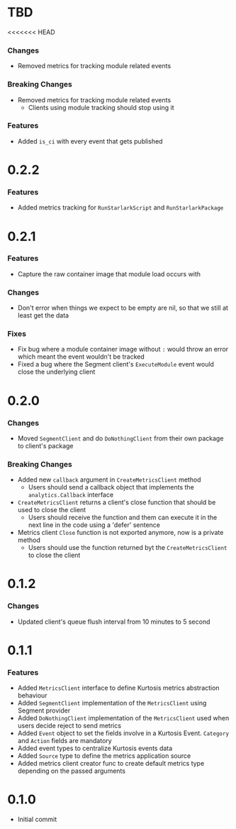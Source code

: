 # TBD

<<<<<<< HEAD
### Changes
- Removed metrics for tracking module related events

### Breaking Changes
- Removed metrics for tracking module related events
  - Clients using module tracking should stop using it

### Features
- Added `is_ci` with every event that gets published

# 0.2.2

### Features
- Added metrics tracking for `RunStarlarkScript` and `RunStarlarkPackage`

# 0.2.1
### Features
* Capture the raw container image that module load occurs with

### Changes
* Don't error when things we expect to be empty are nil, so that we still at least get the data

### Fixes
* Fix bug where a module container image without `:` would throw an error which meant the event wouldn't be tracked
* Fixed a bug where the Segment client's `ExecuteModule` event would close the underlying client

# 0.2.0
### Changes
* Moved `SegmentClient` and do `DoNothingClient` from their own package to client's package

### Breaking Changes
* Added new `callback` argument in `CreateMetricsClient` method
  * Users should send a callback object that implements the `analytics.Callback` interface
* `CreateMetricsClient` returns a client's close function that should be used to close the client
  * Users should receive the function and them can execute it in the next line in the code using a 'defer' sentence
* Metrics client `Close` function is not exported anymore, now is a private method
  * Users should use the function returned byt the `CreateMetricsClient` to close the client 

# 0.1.2
### Changes
* Updated client's queue flush interval from 10 minutes to 5 second

# 0.1.1
### Features
* Added `MetricsClient` interface to define Kurtosis metrics abstraction behaviour
* Added `SegmentClient` implementation of the `MetricsClient` using Segment provider
* Added `DoNothingClient` implementation of the `MetricsClient` used when users decide reject to send metrics
* Added `Event` object to set the fields involve in a Kurtosis Event. `Category` and `Action` fields are mandatory
* Added event types to centralize Kurtosis events data
* Added `Source` type to define the metrics application source
* Added metrics client creator func to create default metrics type depending on the passed arguments

# 0.1.0
* Initial commit
